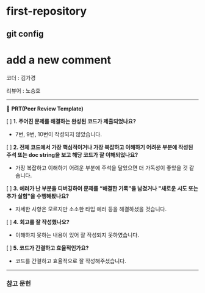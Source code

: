 # first-repository
## git config
# add a new comment

코더 : 김가경

리뷰어 : 노승호

---

🔑 **PRT(Peer Review Template)**

[ ]  **1. 주어진 문제를 해결하는 완성된 코드가 제출되었나요?**
- 7번, 9번, 10번이 작성되지 않았습니다.

[ ]  **2. 전체 코드에서 가장 핵심적이거나 가장 복잡하고 이해하기 어려운 부분에 작성된
	주석 또는 doc string을 보고 해당 코드가 잘 이해되었나요?**
- 가장 복잡하고 이해하기 어려운 부분에  주석을 달았으면 더 가독성이 좋았을 것 같습니다.

[ ]  **3. 에러가 난 부분을 디버깅하여 문제를 “해결한 기록"을 남겼거나 "새로운 시도
또는 추가 실험"을 수행해봤나요?**
- 자세한 사항은 모르지만 소소한 타입 에러 등을 해결하셨을 것습니다.

[ ]  **4. 회고를 잘 작성했나요?**
- 이해하지 못하는 내용이 있어 잘 작성되지 못하였습니다.

[ ]  **5. 코드가 간결하고 효율적인가요?**
- 코드를 간결하고 효율적으로 잘 작성해주셨습니다.

---
### 참고 문헌
